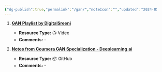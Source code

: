 ```yaml
---
{"dg-publish":true,"permalink":"/gan/","noteIcon":"","updated":"2024-05-22T13:56:39.412+05:30"}
---
```



1. [**GAN Playlist by DigitalSreeni**](https://www.youtube.com/watch?v=xBX2VlDgd4I&list=PLZsOBAyNTZwboR4_xj-n3K6XBTweC4YVD)
   - **Resource Type:** 📺 Video
   - **Comments:** -

2. [**Notes from Coursera GAN Specialization - Deeplearning.ai**](https://github.com/amanchadha/coursera-gan-specialization)
   - **Resource Type:** 📦 GitHub
   - **Comments:** -
